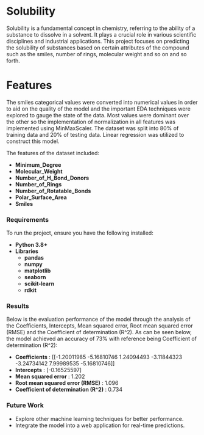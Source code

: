# Solubility
 Solubility is a fundamental concept in chemistry, referring to the ability of a substance to dissolve
 in a solvent. It plays a crucial role in various scientific disciplines and industrial applications. This
 project focuses on predicting the solubility of substances based on certain attributes of the compound such
 as the smiles, number of rings, molecular weight and so on and so forth.

 # Features
 The smiles categorical values were converted into numerical values in order to aid on the quality of the model
 and the important EDA techniques were explored to gauge the state of the data. Most values were dominant
 over the other so the implementation of normalization in all features was implemented using MinMaxScaler. The
 dataset was split into 80% of training data and 20% of testing data. Linear regression was utilized to construct
 this model.

 The features of the dataset included:
 - **Minimum_Degree**
 - **Molecular_Weight**
 - **Number_of_H_Bond_Donors**
 - **Number_of_Rings**
 - **Number_of_Rotatable_Bonds**
 - **Polar_Surface_Area**
 - **Smiles**

### Requirements
To run the project, ensure you have the following installed:

- **Python 3.8+**
- **Libraries**
  - **pandas**
  - **numpy**
  - **matplotlib**
  - **seaborn**
  - **scikit-learn**
  - **rdkit**

### Results
Below is the evaluation performance of the model through the analysis of the Coefficients, Intercepts, Mean squared error,
Root mean squared error (RMSE) and the Coefficient of determination (R^2). As can be seen below, the model achieved an accuracy of
73% with reference being Coefficient of determination (R^2):

- **Coefficients** : [[-1.20011985 -5.16810746  1.24094493 -3.11844323 -3.24734142  7.99989535   -5.16810746]]
- **Intercepts**   : [-0.16525597]
- **Mean squared error** : 1.202
- **Root mean squared error (RMSE)** : 1.096
- **Coefficient of determination (R^2)** : 0.734

### Future Work
  - Explore other machine learning techniques for better performance.
  - Integrate the model into a web application for real-time predictions.
